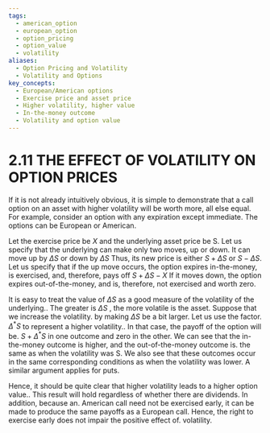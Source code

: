 ```yaml
---
tags:
  - american_option
  - european_option
  - option_pricing
  - option_value
  - volatility
aliases:
  - Option Pricing and Volatility
  - Volatility and Options
key_concepts:
  - European/American options
  - Exercise price and asset price
  - Higher volatility, higher value
  - In-the-money outcome
  - Volatility and option value
---
```


# 2.11 THE EFFECT OF VOLATILITY ON OPTION PRICES

If it is not already intuitively obvious, it is simple to demonstrate that a call option on an asset with higher volatility will be worth more, all else equal. For example, consider an option with any expiration except immediate. The options can be European or American.

Let the exercise price be $X$ and the underlying asset price be S. Let us specify that the underlying can make only two moves, up or down. It can move up by $\Delta S$ or down by $\Delta S$ Thus, its new price is either $S+\Delta S$ or $S-\Delta S.$ Let us specify that if the up move occurs, the option expires in-the-money, is exercised, and, therefore, pays off $S+\Delta S-X$ If it moves down, the option expires out-of-the-money, and is, therefore, not exercised and worth zero.

It is easy to treat the value of $\Delta S$ as a good measure of the volatility of the underlying.. The greater is $\Delta S$ , the more volatile is the asset. Suppose that we increase the volatility. by making $\Delta S$ be a bit larger. Let us use the factor. $\Delta^{*}S$ to represent a higher volatility.. In that case, the payoff of the option will be. $S+\Delta^{*}S$ in one outcome and zero in the other. We can see that the in-the-money outcome is higher, and the out-of-the-money outcome is. the same as when the volatility was S. We also see that these outcomes occur in the same corresponding conditions as when the volatility was lower. A similar argument applies for puts.

Hence, it should be quite clear that higher volatility leads to a higher option value.. This result will hold regardless of whether there are dividends. In addition, because an. American call need not be exercised early, it can be made to produce the same payoffs as a European call. Hence, the right to exercise early does not impair the positive effect of. volatility.
